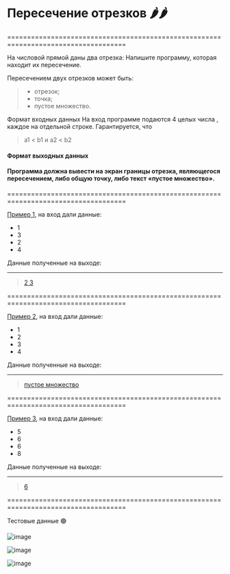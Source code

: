 # Пересечение отрезков 🌶️🌶️

====================================================================================

На числовой прямой даны два отрезка: 
Напишите программу, которая находит их пересечение.

Пересечением двух отрезков может быть:

>* отрезок;
>* точка;
>* пустое множество.

Формат входных данных
На вход программе подаются 4 целых числа , каждое на отдельной строке. Гарантируется, что 
> a1 < b1 и a2 < b2

#### Формат выходных данных
#### Программа должна вывести на экран границы отрезка, являющегося пересечением, либо общую точку, либо текст «пустое множество».
====================================================================================

[Пример 1](), на вход дали данные:
* 1
* 3
* 2
* 4

Данные полученные на выходе:
_______________________________________________________________________________________________________________________________
> [2 3]()

====================================================================================

[Пример 2](), на вход дали данные:
* 1
* 2
* 3
* 4

Данные полученные на выходе:
_______________________________________________________________________________________________________________________________
> [пустое множество]()

====================================================================================

[Пример 3](), на вход дали данные:
* 5
* 6
* 6
* 8

Данные полученные на выходе:
_______________________________________________________________________________________________________________________________
> [6]()



====================================================================================

Тестовые данные 🟢

![image](https://user-images.githubusercontent.com/120494328/220854018-abc8a7b5-c675-4ba6-9026-f74bd8179554.png)

![image](https://user-images.githubusercontent.com/120494328/220854067-25d6e002-6df8-456f-9322-a007097cec63.png)

![image](https://user-images.githubusercontent.com/120494328/220854135-dbd2d609-7d21-4d59-bc72-5fcf07de5942.png)

